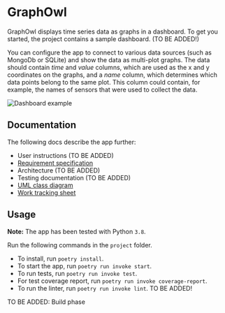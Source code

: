# GraphOwl

GraphOwl displays time series data as graphs in a dashboard. To get you started, the project contains a sample dashboard. (TO BE ADDED!)

You can configure the app to connect to various data sources (such as MongoDb or SQLite) and show the data as multi-plot graphs. The data should contain *time* and *value* columns, which are used as the x and y coordinates on the graphs, and a *name* column, which determines which data points belong to the same plot. This column could contain, for example, the names of sensors that were used to collect the data.

![Dashboard example](https://github.com/mikkokallio/ot-harkka/blob/master/project/docs/Screenshot.png "Sensor readings")

## Documentation

The following docs describe the app further:
* User instructions (TO BE ADDED)
* [Requirement specification](https://github.com/mikkokallio/ot-harkka/blob/master/project/docs/reqs.md)
* Architecture (TO BE ADDED)
* Testing documentation (TO BE ADDED)
* [UML class diagram](https://github.com/mikkokallio/ot-harkka/blob/master/project/docs/classes.yuml)
* [Work tracking sheet](https://github.com/mikkokallio/ot-harkka/blob/master/project/docs/hours.md)

## Usage

**Note:** The app has been tested with Python `3.8`.

Run the following commands in the `project` folder.

* To install, run `poetry install`.
* To start the app, run `poetry run invoke start`.
* To run tests, run `poetry run invoke test`.
* For test coverage report, run `poetry run invoke coverage-report`.
* To run the linter, run `poetry run invoke lint`. TO BE ADDED!

TO BE ADDED: Build phase
